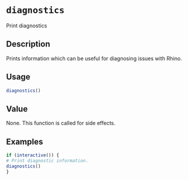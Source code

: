# `diagnostics`

Print diagnostics


## Description

Prints information which can be useful for diagnosing issues with Rhino.


## Usage

```r
diagnostics()
```


## Value

None. This function is called for side effects.


## Examples

```r
if (interactive()) {
# Print diagnostic information.
diagnostics()
}
```


